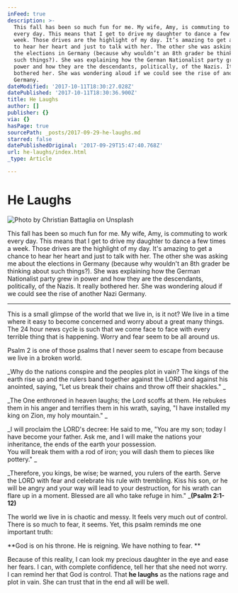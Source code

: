 ```yaml
---
inFeed: true
description: >-
  This fall has been so much fun for me. My wife, Amy, is commuting to work
  every day. This means that I get to drive my daughter to dance a few times a
  week. Those drives are the highlight of my day. It’s amazing to get a chance
  to hear her heart and just to talk with her. The other she was asking me about
  the elections in Germany (because why wouldn’t an 8th grader be thinking about
  such things?). She was explaining how the German Nationalist party grew in
  power and how they are the descendants, politically, of the Nazis. It really
  bothered her. She was wondering aloud if we could see the rise of another Nazi
  Germany. 
dateModified: '2017-10-11T18:30:27.028Z'
datePublished: '2017-10-11T18:30:36.900Z'
title: He Laughs
author: []
publisher: {}
via: {}
hasPage: true
sourcePath: _posts/2017-09-29-he-laughs.md
starred: false
datePublishedOriginal: '2017-09-29T15:47:40.768Z'
url: he-laughs/index.html
_type: Article

---
```

# He Laughs
![Photo by Christian Battaglia on Unsplash](https://the-grid-user-content.s3-us-west-2.amazonaws.com/5bbb10fe-275a-402b-8822-c1d4669b7130.jpg)

This fall has been so much fun for me. My wife, Amy, is commuting to work every day. This means that I get to drive my daughter to dance a few times a week. Those drives are the highlight of my day. It's amazing to get a chance to hear her heart and just to talk with her. The other she was asking me about the elections in Germany (because why wouldn't an 8th grader be thinking about such things?). She was explaining how the German Nationalist party grew in power and how they are the descendants, politically, of the Nazis. It really bothered her. She was wondering aloud if we could see the rise of another Nazi Germany. 

---

This is a small glimpse of the world that we live in, is it not? We live in a time where it easy to become concerned and worry about a great many things. The 24 hour news cycle is such that we come face to face with every terrible thing that is happening. Worry and fear seem to be all around us. 

Psalm 2 is one of those psalms that I never seem to escape from because we live in a broken world. 

_Why do the nations conspire
and the peoples plot in vain? The kings of the earth rise up
and the rulers band together
against the LORD and against his anointed, saying, "Let us break their chains
and throw off their shackles." _

_The One enthroned in heaven laughs;
the Lord scoffs at them. He rebukes them in his anger
and terrifies them in his wrath, saying, "I have installed my king
on Zion, my holy mountain." _

_I will proclaim the LORD's decree:
He said to me, "You are my son;
today I have become your father. Ask me,
and I will make the nations your inheritance,
the ends of the earth your possession.   
You will break them with a rod of iron;
you will dash them to pieces like pottery." _

_Therefore, you kings, be wise;
be warned, you rulers of the earth. Serve the LORD with fear
and celebrate his rule with trembling. Kiss his son, or he will be angry
and your way will lead to your destruction,
for his wrath can flare up in a moment.
Blessed are all who take refuge in him." _**(Psalm 2:1-12)**

The world we live in is chaotic and messy. It feels very much out of control. There is so much to fear, it seems. Yet, this psalm reminds me one important truth:

**God is on his throne. He is reigning. We have nothing to fear. **

Because of this reality, I can look my precious daughter in the eye and ease her fears. I can, with complete confidence, tell her that she need not worry. I can remind her that God is control. That **he laughs** as the nations rage and plot in vain. She can trust that in the end all will be well.
